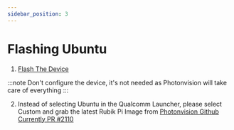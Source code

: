 ```yaml
---
sidebar_position: 3
---
```


# Flashing Ubuntu

1. [Flash The Device](https://www.thundercomm.com/rubik-pi-3/en/docs/rubik-pi-3-user-manual/1.0.0-u/Update-Software/3.2.Flash-using-Qualcomm-Launcher)

:::note
Don't configure the device, it's not needed as Photonvision will take care of everything
:::

2. Instead of selecting Ubuntu in the Qualcomm Launcher, please select Custom and grab the latest Rubik Pi Image from [Photonvision Github Currently PR #2110](https://github.com/PhotonVision/photonvision/pull/2110)
